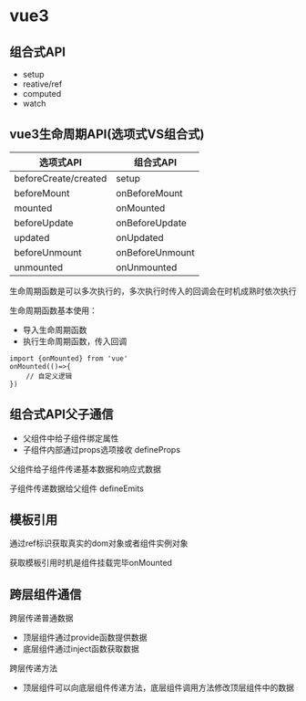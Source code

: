 # vue3


## 组合式API
+ setup
+ reative/ref
+ computed
+ watch

## vue3生命周期API(选项式VS组合式)

| 选项式API                     | 组合式API           |
|----------------------------|------------------|
| beforeCreate/created       | setup            |
| beforeMount                | onBeforeMount    |
| mounted                    | onMounted        |
| beforeUpdate               | onBeforeUpdate   |
| updated                    | onUpdated        |
| beforeUnmount              | onBeforeUnmount  |
| unmounted                  | onUnmounted      |

生命周期函数是可以多次执行的，多次执行时传入的回调会在时机成熟时依次执行      

生命周期函数基本使用：
+ 导入生命周期函数
+ 执行生命周期函数，传入回调
```
import {onMounted} from 'vue'
onMounted(()=>{
    // 自定义逻辑
})
```

## 组合式API父子通信
+ 父组件中给子组件绑定属性
+ 子组件内部通过props选项接收  defineProps

父组件给子组件传递基本数据和响应式数据

子组件传递数据给父组件  defineEmits

## 模板引用
通过ref标识获取真实的dom对象或者组件实例对象      

获取模板引用时机是组件挂载完毕onMounted 


## 跨层组件通信
跨层传递普通数据
+ 顶层组件通过provide函数提供数据
+ 底层组件通过inject函数获取数据

跨层传递方法
+ 顶层组件可以向底层组件传递方法，底层组件调用方法修改顶层组件中的数据








